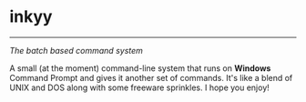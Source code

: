 # inkyy

***

_The batch based command system_

A small (at the moment) command-line system that runs on __Windows__ Command Prompt and gives it another set of commands. It's like a blend of UNIX and DOS along with some freeware sprinkles. I hope you enjoy!

